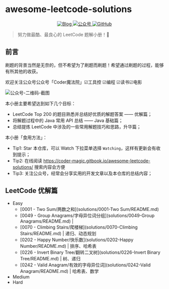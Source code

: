 # awesome-leetcode-solutions

<!-- 徽章（Badge） -->
<p align="center">
  <a href="https://michael728.github.io/">
    <img src="https://img.shields.io/badge/%E5%8D%9A%E5%AE%A2-Blog-brightgreen" alt="Blog">
  </a>
  <a href="#公众号">
    <img src="https://img.shields.io/badge/%E5%85%AC%E4%BC%97%E5%8F%B7-Coder%E9%AD%94%E6%B3%95%E9%99%A2-blue" alt="公众号">
  </a>
  <a href="#">
    <img alt="GitHub" src="https://img.shields.io/github/license/awesome-wiki/awesome-wiki-bookmarks">
  </a>
</p>

> 努力做最酷、最良心的 LeetCode 题解小册！🚀

## 前言

刷题的背景当然是无奈的，但不希望为了刷题而刷题！希望通过刷题的过程，能够有所其他的收获。

欢迎关注公众号公众号「Coder魔法院」☑工具控 ☑编程 ☑读书☑电影

<!-- ![微信公众号](images/0000-media/coder-magic-public.png) -->

![公众号-二维码-截图](https://gitee.com/michael_xiang/images/raw/master/uPic/公众号-二维码-截图.png)

本小册主要希望达到如下几个目标：
- LeetCode Top 200 的题目熟悉并总结好优质的解题答案 —— 优解篇；
- 将解题过程中的 Java 常用 API 总结 —— Java 基础篇；
- 总结提炼 LeetCode 中涉及的一些常用解题技巧和思路，升华篇；

本小册「食用方法」：
- Tip1: Star 本仓库，可以 Watch 下拉菜单选择 `Watching`，这样有更新会有收到提示；
- Tip2: 在线阅读 https://coder-magic.gitbook.io/awesome-leetcode-solutions/ 搜索内容会方便
- Tip3: 关注公众号，经常会分享实用的开发文章以及本仓库的总结内容；

## LeetCode 优解篇

* Easy
    * [0001 - Two Sum/两数之和](solutions/0001-Two Sum/README.md)
    * [0049 - Group Anagrams/字母异位词分组](solutions/0049-Group Anagrams/README.md) |
    * [0070 - Climbing Stairs/爬楼梯](solutions/0070-Climbing Stairs/README.md) | 递归、动态规划  
    * [0202 - Happy Number/快乐数](solutions/0202-Happy Number/README.md) | 排序、哈希表
    * [0226 - Invert Binary Tree/翻转二叉树](solutions/0226-Invert Binary Tree/README.md) | 树、递归
    * [0242 - Valid Anagram/有效的字母异位词](solutions/0242-Valid Anagram/README.md) | 哈希表、数学
* Medium
* Hard